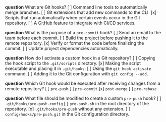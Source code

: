 **question** What are Git hooks?
[ ] Command line tools to automatically merge branches.
[ ] Git extensions that add new commands to the CLI.
[x] Scripts that run automatically when certain events occur in the Git repository.
[ ] A GitHub feature to integrate with CI/CD services.

**question** What is the purpose of a `pre-commit` hook?
[ ] Send an email to the team before each commit.
[ ] Build the project before pushing it to the remote repository.
[x] Verify or format the code before finalizing the commit.
[ ] Update project dependencies automatically.

**question** How do I activate a custom hook in a Git repository?
[ ] Copying the hook script to the `.git/scripts` directory.
[x] Making the script executable and placing it in `.git/hooks`.
[ ] Using the `git hook activate` command.
[ ] Adding it to the Git configuration with `git config --add`.

**question** Which Git hook would be executed after receiving changes from a remote repository?
[ ] `pre-push`
[ ] `pre-commit`
[x] `post-merge`
[ ] `pre-rebase`

**question** What file should be modified to create a custom `pre-push` hook?
[ ] `.git/hooks/pre-push.config`
[ ] `pre-push.sh` in the root directory of the repository.
[x] `.git/hooks/pre-push` without any extension.
[ ] `config/hooks/pre-push.git` in the Git configuration directory.
